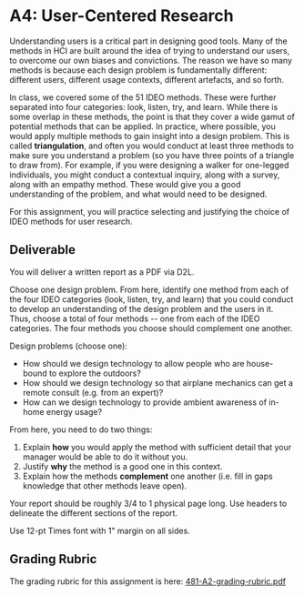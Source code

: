 # A4: User-Centered Research

Understanding users is a critical part in designing good tools. Many of the methods in HCI are built around the idea of trying to understand our users, to overcome our own biases and convictions. The reason we have so many methods is because each design problem is fundamentally different: different users, different usage contexts, different artefacts, and so forth.

In class, we covered some of the 51 IDEO methods. These were further separated into four categories: look, listen, try, and learn. While there is some overlap in these methods, the point is that they cover a wide gamut of potential methods that can be applied. In practice, where possible, you would apply multiple methods to gain insight into a design problem. This is called **triangulation**, and often you would conduct at least three methods to make sure you understand a problem (so you have three points of a triangle to draw from). For example, if you were designing a walker for one-legged individuals, you might conduct a contextual inquiry, along with a survey, along with an empathy method. These would give you a good understanding of the problem, and what would need to be designed.

For this assignment, you will practice selecting and justifying the choice of IDEO methods for user research.

## Deliverable

You will deliver a written report as a PDF via D2L.

Choose one design problem. From here, identify one method from each of the four IDEO categories (look, listen, try, and learn) that you could conduct to develop an understanding of the design problem and the users in it. Thus, choose a total of four methods -- one from each of the IDEO categories. The four methods you choose should complement one another.

Design problems (choose one):
* How should we design technology to allow people who are house-bound to explore the outdoors?
* How should we design technology so that airplane mechanics can get a remote consult (e.g. from an expert)?
* How can we design technology to provide ambient awareness of in-home energy usage?

From here, you need to do two things:
1. Explain **how** you would apply the method with sufficient detail that your manager would be able to do it without you.
2. Justify **why** the method is a good one in this context.
3. Explain how the methods **complement** one another (i.e. fill in gaps knowledge that other methods leave open).

Your report should be roughly 3/4 to 1 physical page long. Use headers to delineate the different sections of the report.

Use 12-pt Times font with 1" margin on all sides.

## Grading Rubric

The grading rubric for this assignment is here: [481-A2-grading-rubric.pdf](http://www.hcitang.org/uploads/Teaching/481-A2-grading-rubric.pdf)

